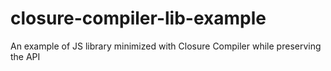 # closure-compiler-lib-example
An example of JS library minimized with Closure Compiler while preserving the API
